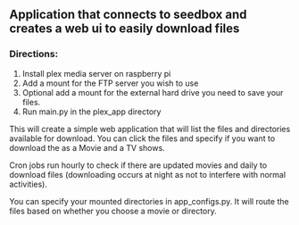 ## Application that connects to seedbox and creates a web ui to easily download files

### Directions:

1. Install plex media server on raspberry pi
2. Add a mount for the FTP server you wish to use
3. Optional add a mount for the external hard drive you need to save your files.
4. Run main.py in the plex_app directory

This will create a simple web application that will list the files and directories available for download.  You can click the files and specify if you want to download the as a Movie and a TV shows.

Cron jobs run hourly to check if there are updated movies and daily to download files (downloading occurs at night as not to interfere with normal activities).

You can specify your mounted directories in app_configs.py.  It will route the files based on whether you choose a movie or directory.
